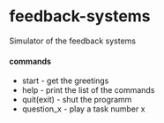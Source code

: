# feedback-systems
Simulator of the feedback systems

#### commands
- start - get the greetings
- help - print the list of the commands
- quit(exit) - shut the programm
- question_x - play a task number x